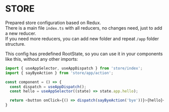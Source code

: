 # STORE

Prepared store configuration based on Redux.<br />
There is a main file `index.ts` with all reducers, no changes need, just to add a new reducer.<br />
If you need more reducers, you can add new folder and repeat `/app` folder structure.<br  />

This config has predefined RootState, so you can use it in your components like this, without any other imports:
```javascript
import { useAppSelector, useAppDispatch } from 'store/index';
import { sayByeAction } from 'store/app/action';

const component = () => {
  const dispatch = useAppDispatch();
  const hello = useAppSelector((state) => state.app.hello);

  return <button onClick={() => dispatch(sayByeAction('bye'))}>{hello}</button>;
}
```
